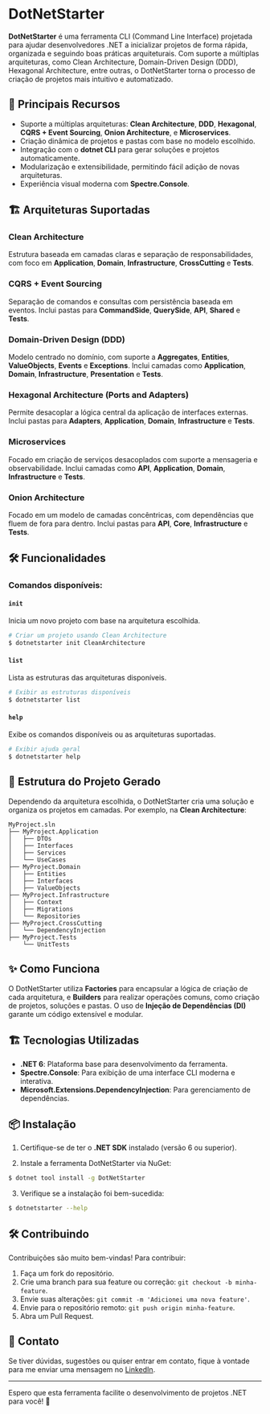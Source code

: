 # DotNetStarter

**DotNetStarter** é uma ferramenta CLI (Command Line Interface) projetada para ajudar desenvolvedores .NET a inicializar projetos de forma rápida, organizada e seguindo boas práticas arquiteturais. Com suporte a múltiplas arquiteturas, como Clean Architecture, Domain-Driven Design (DDD), Hexagonal Architecture, entre outras, o DotNetStarter torna o processo de criação de projetos mais intuitivo e automatizado.

## 🚀 Principais Recursos

- Suporte a múltiplas arquiteturas: **Clean Architecture**, **DDD**, **Hexagonal**, **CQRS + Event Sourcing**, **Onion Architecture**, e **Microservices**.
- Criação dinâmica de projetos e pastas com base no modelo escolhido.
- Integração com o **dotnet CLI** para gerar soluções e projetos automaticamente.
- Modularização e extensibilidade, permitindo fácil adição de novas arquiteturas.
- Experiência visual moderna com **Spectre.Console**.

## 🏗 Arquiteturas Suportadas

### **Clean Architecture**
Estrutura baseada em camadas claras e separação de responsabilidades, com foco em **Application**, **Domain**, **Infrastructure**, **CrossCutting** e **Tests**.

### **CQRS + Event Sourcing**
Separação de comandos e consultas com persistência baseada em eventos. Inclui pastas para **CommandSide**, **QuerySide**, **API**, **Shared** e **Tests**.

### **Domain-Driven Design (DDD)**
Modelo centrado no domínio, com suporte a **Aggregates**, **Entities**, **ValueObjects**, **Events** e **Exceptions**. Inclui camadas como **Application**, **Domain**, **Infrastructure**, **Presentation** e **Tests**.

### **Hexagonal Architecture (Ports and Adapters)**
Permite desacoplar a lógica central da aplicação de interfaces externas. Inclui pastas para **Adapters**, **Application**, **Domain**, **Infrastructure** e **Tests**.

### **Microservices**
Focado em criação de serviços desacoplados com suporte a mensageria e observabilidade. Inclui camadas como **API**, **Application**, **Domain**, **Infrastructure** e **Tests**.

### **Onion Architecture**
Focado em um modelo de camadas concêntricas, com dependências que fluem de fora para dentro. Inclui pastas para **API**, **Core**, **Infrastructure** e **Tests**.

## 🛠 Funcionalidades

### Comandos disponíveis:

#### `init`
Inicia um novo projeto com base na arquitetura escolhida.

```bash
# Criar um projeto usando Clean Architecture
$ dotnetstarter init CleanArchitecture
```

#### `list`
Lista as estruturas das arquiteturas disponíveis.

```bash
# Exibir as estruturas disponíveis
$ dotnetstarter list 
```

#### `help`
Exibe os comandos disponíveis ou as arquiteturas suportadas.

```bash
# Exibir ajuda geral
$ dotnetstarter help
```

## 📂 Estrutura do Projeto Gerado
Dependendo da arquitetura escolhida, o DotNetStarter cria uma solução e organiza os projetos em camadas. Por exemplo, na **Clean Architecture**:

```plaintext
MyProject.sln
├── MyProject.Application
│   ├── DTOs
│   ├── Interfaces
│   ├── Services
│   └── UseCases
├── MyProject.Domain
│   ├── Entities
│   ├── Interfaces
│   ├── ValueObjects
├── MyProject.Infrastructure
│   ├── Context
│   ├── Migrations
│   └── Repositories
├── MyProject.CrossCutting
│   └── DependencyInjection
├── MyProject.Tests
    └── UnitTests
```

## ✨ Como Funciona
O DotNetStarter utiliza **Factories** para encapsular a lógica de criação de cada arquitetura, e **Builders** para realizar operações comuns, como criação de projetos, soluções e pastas. O uso de **Injeção de Dependências (DI)** garante um código extensível e modular.

## 🏗 Tecnologias Utilizadas

- **.NET 6**: Plataforma base para desenvolvimento da ferramenta.
- **Spectre.Console**: Para exibição de uma interface CLI moderna e interativa.
- **Microsoft.Extensions.DependencyInjection**: Para gerenciamento de dependências.

## 📦 Instalação

1. Certifique-se de ter o **.NET SDK** instalado (versão 6 ou superior).

2. Instale a ferramenta DotNetStarter via NuGet:

```bash
$ dotnet tool install -g DotNetStarter
```

3. Verifique se a instalação foi bem-sucedida:

```bash
$ dotnetstarter --help
```

## 🛠 Contribuindo
Contribuições são muito bem-vindas! Para contribuir:

1. Faça um fork do repositório.
2. Crie uma branch para sua feature ou correção: `git checkout -b minha-feature`.
3. Envie suas alterações: `git commit -m 'Adicionei uma nova feature'`.
4. Envie para o repositório remoto: `git push origin minha-feature`.
5. Abra um Pull Request.

## 💬 Contato

Se tiver dúvidas, sugestões ou quiser entrar em contato, fique à vontade para me enviar uma mensagem no [LinkedIn](https://www.linkedin.com/in/rafael-aparecido-silva-oliveira/).

---

Espero que esta ferramenta facilite o desenvolvimento de projetos .NET para você! 🚀

